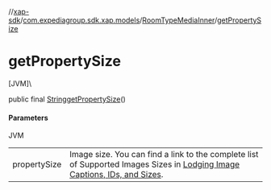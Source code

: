 //[xap-sdk](../../../index.md)/[com.expediagroup.sdk.xap.models](../index.md)/[RoomTypeMediaInner](index.md)/[getPropertySize](get-property-size.md)

# getPropertySize

[JVM]\

public final [String](https://docs.oracle.com/javase/8/docs/api/java/lang/String.html)[getPropertySize](get-property-size.md)()

#### Parameters

JVM

| | |
|---|---|
| propertySize | Image size. You can find a link to the complete list of Supported Images Sizes in [Lodging Image Captions, IDs, and Sizes](https://developers.expediagroup.com/xap/products/xap/lodging/references/image-captions-ids-and-sizes). |
